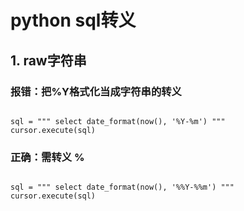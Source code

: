 # python sql转义

## 1. raw字符串

### 报错：把%Y格式化当成字符串的转义
```

sql = """ select date_format(now(), '%Y-%m') """
cursor.execute(sql) 

```

### 正确：需转义 %
```

sql = """ select date_format(now(), '%%Y-%%m') """
cursor.execute(sql) 

```